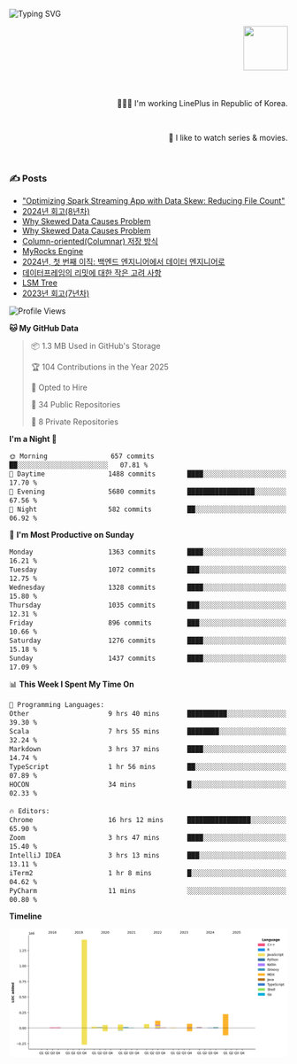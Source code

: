 ![Typing SVG](https://readme-typing-svg.herokuapp.com/?lines=Hello,+I'm+Changkwon+😎&height=150&width=1024&size=40&color=458588&background=282828&center=true&vCenter=true&multiline=false&duration=2000&pause=0)

<div align=right>
  <a href="https://github.com/devxb/gitanimals">
    <img
      src="https://render.gitanimals.org/lines/spearkkk?pet-id=624227435622945015"
      width="80"
      height="80"
    />
  </a>
  <br/>
  <br/>  
  <br/>
  
  👨🏼‍💻 I'm working LinePlus in Republic of Korea.
  
  <br/>
  
  🍿 I like to watch series & movies.
  
  <br/>

</div>
  
<div align=left>
  
  <div>
    
  ### ✍️ Posts
    
  </div>
  
  <!-- BLOGPOSTS:START -->
- ["Optimizing Spark Streaming App with Data Skew: Reducing File Count"](https://spearkkk.dev/kr/blog/optimizing-spark-streaming-app-with-data-skew-reducing-file-count)
- [2024년 회고(8년차)](https://spearkkk.dev/kr/blog/8th-year-retrospect)
- [Why Skewed Data Causes Problem](https://spearkkk.dev/kr/blog/why-skewed-data-causes-problem)
- [Why Skewed Data Causes Problem](https://spearkkk.dev/en/blog/why-skewed-data-causes-problem)
- [Column-oriented(Columnar) 저장 방식](https://spearkkk.dev/kr/blog/column-oriented)
- [MyRocks Engine](https://spearkkk.dev/kr/blog/my-rocks_engine)
- [2024년, 첫 번째 이직: 백엔드 엔지니어에서 데이터 엔지니어로](https://spearkkk.dev/kr/blog/2024-first-changing-company-from-backend-to-data-engineer)
- [데이터프레임의 리밋에 대한 작은 고려 사항](https://spearkkk.dev/kr/blog/dataframe-limit)
- [LSM Tree](https://spearkkk.dev/kr/blog/lsm-tree)
- [2023년 회고(7년차)](https://spearkkk.dev/kr/blog/7th-year-retrospect)
<!-- BLOGPOSTS:END -->

  
<!--START_SECTION:waka-->
![Profile Views](http://img.shields.io/badge/Profile%20Views-11-blue)

**🐱 My GitHub Data** 

> 📦 1.3 MB Used in GitHub's Storage 
 > 
> 🏆 104 Contributions in the Year 2025
 > 
> 💼 Opted to Hire
 > 
> 📜 34 Public Repositories 
 > 
> 🔑 8 Private Repositories 
 > 
**I'm a Night 🦉** 

```text
🌞 Morning                657 commits         ██░░░░░░░░░░░░░░░░░░░░░░░   07.81 % 
🌆 Daytime                1488 commits        ████░░░░░░░░░░░░░░░░░░░░░   17.70 % 
🌃 Evening                5680 commits        █████████████████░░░░░░░░   67.56 % 
🌙 Night                  582 commits         ██░░░░░░░░░░░░░░░░░░░░░░░   06.92 % 
```
📅 **I'm Most Productive on Sunday** 

```text
Monday                   1363 commits        ████░░░░░░░░░░░░░░░░░░░░░   16.21 % 
Tuesday                  1072 commits        ███░░░░░░░░░░░░░░░░░░░░░░   12.75 % 
Wednesday                1328 commits        ████░░░░░░░░░░░░░░░░░░░░░   15.80 % 
Thursday                 1035 commits        ███░░░░░░░░░░░░░░░░░░░░░░   12.31 % 
Friday                   896 commits         ███░░░░░░░░░░░░░░░░░░░░░░   10.66 % 
Saturday                 1276 commits        ████░░░░░░░░░░░░░░░░░░░░░   15.18 % 
Sunday                   1437 commits        ████░░░░░░░░░░░░░░░░░░░░░   17.09 % 
```


📊 **This Week I Spent My Time On** 

```text
💬 Programming Languages: 
Other                    9 hrs 40 mins       ██████████░░░░░░░░░░░░░░░   39.30 % 
Scala                    7 hrs 55 mins       ████████░░░░░░░░░░░░░░░░░   32.24 % 
Markdown                 3 hrs 37 mins       ████░░░░░░░░░░░░░░░░░░░░░   14.74 % 
TypeScript               1 hr 56 mins        ██░░░░░░░░░░░░░░░░░░░░░░░   07.89 % 
HOCON                    34 mins             █░░░░░░░░░░░░░░░░░░░░░░░░   02.33 % 

🔥 Editors: 
Chrome                   16 hrs 12 mins      ████████████████░░░░░░░░░   65.90 % 
Zoom                     3 hrs 47 mins       ████░░░░░░░░░░░░░░░░░░░░░   15.40 % 
IntelliJ IDEA            3 hrs 13 mins       ███░░░░░░░░░░░░░░░░░░░░░░   13.11 % 
iTerm2                   1 hr 8 mins         █░░░░░░░░░░░░░░░░░░░░░░░░   04.62 % 
PyCharm                  11 mins             ░░░░░░░░░░░░░░░░░░░░░░░░░   00.80 % 
```

**Timeline**

![Lines of Code chart](https://raw.githubusercontent.com/spearkkk/spearkkk/main/assets/bar_graph.png)


<!--END_SECTION:waka-->
</div>

